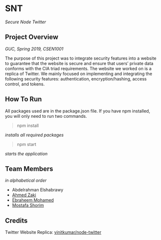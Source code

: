 # SNT
*Secure Node Twitter*

## Project Overview
*GUC, Spring 2019, CSEN1001*

The purpose of this project was to integrate security features into a website to guarantee that the website is secure and ensure that users’ private data conforms with the CIA triad requirements. The website we worked on is a replica of Twitter. We mainly focused on implementing and integrating the following security features: authentication, encryption/hashing, access control, and tokens.

## How To Run
All packages used are in the package.json file. If you have npm installed, you will only need to run two commands.

> npm install

*installs all required packages*

> npm start

*starts the application*

## Team Members
*in alphabetical order*

* Abdelrahman Elshabrawy
* [Ahmed Zaki](https://github.com/Zakyyy)
* [Ebraheem Mohamed](https://github.com/Ebraheem1)
* [Mostafa Shorim](https://github.com/shorim)

## Credits

Twitter Website Replica: [vinitkumar/node-twitter](https://github.com/vinitkumar/node-twitter)
